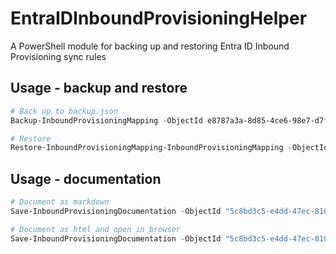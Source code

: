 # EntraIDInboundProvisioningHelper
A PowerShell module for backing up and restoring Entra ID Inbound Provisioning sync rules

## Usage - backup and restore

```PowerShell
# Back up to backup.json
Backup-InboundProvisioningMapping -ObjectId e8787a3a-8d85-4ce6-98e7-d7ff17158ce6

# Restore
Restore-InboundProvisioningMapping-InboundProvisioningMapping -ObjectId e8787a3a-8d85-4ce6-98e7-d7ff17158ce6
```

## Usage - documentation

```PowerShell
# Document as markdown
Save-InboundProvisioningDocumentation -ObjectId "5c8bd3c5-e4dd-47ec-8103-1445c8d242fb" -PathWithoutExtension ~\downloads\doc -Format markdown

# Document as html and open in browser
Save-InboundProvisioningDocumentation -ObjectId "5c8bd3c5-e4dd-47ec-8103-1445c8d242fb" -PathWithoutExtension ~\downloads\doc -Format html -DoNotIncludeDirectories -SuperDetailed | ii
```